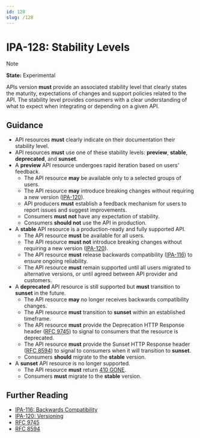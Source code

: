 ```yaml
---
id: 128
slug: /128
---
```


# IPA-128: Stability Levels

> [!NOTE]  
> **State:** Experimental

APIs version **must** provide an associated stability level that clearly states
the maturity, expectations of changes and support policies related to the API.
The stability level provides consumers with a clear understanding of what to
expect when integrating or depending on a given API.

## Guidance

- API resources **must** clearly indicate on their documentation their stability
  level.
- API resources **must** use one of these stability levels: **preview**,
  **stable**, **deprecated**, and **sunset**.
- A **preview** API resource undergoes rapid iteration based on users' feedback.
  - The API resource **may** be available only to a selected groups of users.
  - The API resource **may** introduce breaking changes without requiring a new
    version ([IPA-120](0120.md)).
  - API producers **must** establish a feedback mechanism for users to report
    issues and suggest improvements.
  - Consumers **must not** have any expectation of stability.
  - Consumers **should not** use the API in production.
- A **stable** API resource is a production-ready and fully supported API.
  - The API resource **must** be available for all users.
  - The API resource **must not** introduce breaking changes without requiring a
    new version ([IPA-120](0120.md)).
  - The API resource **must** release backwards compatibility
    ([IPA-116](0116.md)) to ensure ongoing reliability.
  - The API resource **must** remain supported until all users migrated to
    alternative versions, or until agreed between API provider and customers.
- A **deprecated** API resource is still supported but **must** transition to
  **sunset** in the future.
  - The API resource **may** no longer receives backwards compatibility changes.
  - The API resource **must** transition to **sunset** within an established
    timeframe.
  - The API resource **must** provide the Deprecation HTTP Response header
    ([RFC 9745](https://datatracker.ietf.org/doc/rfc9745/)) to signal to
    consumers that the resource is deprecated.
  - The API resource **must** provide the Sunset HTTP Response header
    ([RFC 8594](https://datatracker.ietf.org/doc/html/rfc8594)) to signal to
    consumers when it will transition to **sunset**.
  - Consumers **should** migrate to the **stable** version.
- A **sunset** API resource is no longer supported.
  - The API resource **must** return
    [410 GONE](https://developer.mozilla.org/en-US/docs/Web/HTTP/Reference/Status/410).
  - Consumers **must** migrate to the **stable** version.

## Further Reading

- [IPA-116: Backwards Compatibility](0116.md)
- [IPA-120: Versioning](0120.md)
- [RFC 9745](https://datatracker.ietf.org/doc/rfc9745/)
- [RFC 8594](https://datatracker.ietf.org/doc/html/rfc8594)
